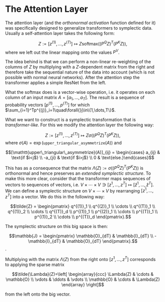 # The Attention Layer

The attention layer (and the *orthonormal activation* function defined for it) was specifically designed to generalize transformers to symplectic data. 
Usually a self-attention layer takes the following form: 

$$
Z := [z^{(1)}, \ldots, z^{(T)}] \mapsto Z\mathrm{softmax}((P^QZ)^T(P^KZ)),
$$
where we left out the linear mapping onto the values $P^V$. 

The idea behind is that we can perform a non-linear re-weighting of the columns of $Z$ by multiplying with a $Z$-dependent matrix from the right and therefore take the sequential nature of the data into account (which is not possible with normal neural networks). After the attention step the transformer applies a simple ResNet from the left.

What the softmax does is a vector-wise operation, i.e. it operates on each column of an input matrix $A = [a_1, \ldots, a_T]$. The result is a sequence of probability vectors $[p^{(1)}, \ldots, p^{(T)}]$ for which $\sum_{i=1}^Tp^{(j)}_i=1\quad\forall{}j\in\{1,\dots,T\}$. 

What we want to construct is a symplectic transformation that is *transformer-like*. For this we modify the attention layer the following way: 

$$Z := [z^{(1)}, \ldots, z^{(T)}] \mapsto Z\sigma((P^QZ)^T(P^KZ)),$$
where $\sigma(A)=\exp(\mathtt{upper\_triangular\_asymmetrize}(A))$ and 

$$[\mathtt{upper\_triangular\_asymmetrize}(A)]_{ij} = \begin{cases} a_{ij} & \text{if $i<j$}  \\ -a_{ji} & \text{if $i>j$} \\ 0 & \text{else.}\end{cases}$$

This has as a consequence that the matrix $\Lambda(Z) := \sigma((P^QZ)^T(P^KZ))$ is orthonormal and hence preserves an *extended symplectic structure*. To make this more clear, consider that the transformer maps sequences of vectors to sequences of vectors, i.e. $V\times\cdots\times{}V \ni [z^1, \ldots, z^T] \mapsto [\hat{z}^1, \ldots, \hat{z}^T]$. We can define a symplectic structure on $V\times\cdots\times{}V$ by rearranging $[z^1, \ldots, z^T]$ into a vector. We do this in the following way: 

$$\tilde{Z} = \begin{pmatrix} q^{(1)}_1 \\ q^{(2)}_1 \\ \cdots \\ q^{(T)}_1 \\ q^{(1)}_2 \\ \cdots \\ q^{(T)}_d \\ p^{(1)}_1 \\ p^{(2)}_1 \\ \cdots \\ p^{(T)}_1 \\ p^{(1)}_2 \\ \cdots \\ p^{(T)}_d \end{pmatrix}.$$

The symplectic structure on this big space is then: 

$$\mathbb{J} =  \begin{pmatrix}
    \mathbb{O}_{dT} & \mathbb{I}_{dT} \\
    -\mathbb{I}_{dT} & \mathbb{O}_{dT}
\end{pmatrix}.$$. 

Multiplying with the matrix $\Lambda(Z)$ from the right onto $[z^1, \ldots, z^T]$ corresponds to applying the sparse matrix 

$$\tilde{\Lambda}(Z)=\left[
\begin{array}{ccc}
   \Lambda(Z) & \cdots & \mathbb{O} \\
   \vdots & \ddots & \vdots \\
   \mathbb{O} & \cdots & \Lambda(Z) 
   \end{array}
\right]$$

from the left onto the big vector. 